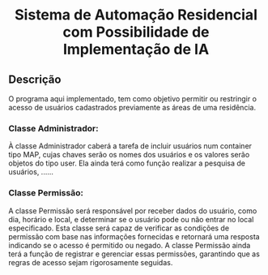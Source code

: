 # <p style="text-align: center;"> Sistema de Automação Residencial com Possibilidade de Implementação de IA</p>


## Descrição 
O programa aqui implementado, tem como objetivo permitir ou restringir o acesso de usuários cadastrados previamente as áreas de uma residência.



### Classe Administrador: 
À classe Administrador caberá a tarefa de incluir usuários num container tipo MAP, cujas chaves serão os nomes dos usuários e os valores serão objetos do tipo user.  Ela ainda terá como função realizar a pesquisa de usuários, ......

### Classe Permissão:
A classe Permissão será responsável por receber dados do usuário, como dia, horário e local, e determinar se o usuário pode ou não entrar no local especificado. Esta classe será capaz de verificar as condições de permissão com base nas informações fornecidas e retornará uma resposta indicando se o acesso é permitido ou negado. A classe Permissão ainda terá a função de registrar e gerenciar essas permissões, garantindo que as regras de acesso sejam rigorosamente seguidas.
